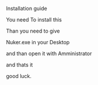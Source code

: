 Installation guide

You need To install this 

Than you need to give 

Nuker.exe in your Desktop

and than open it with Amministrator

and thats it

good luck.
